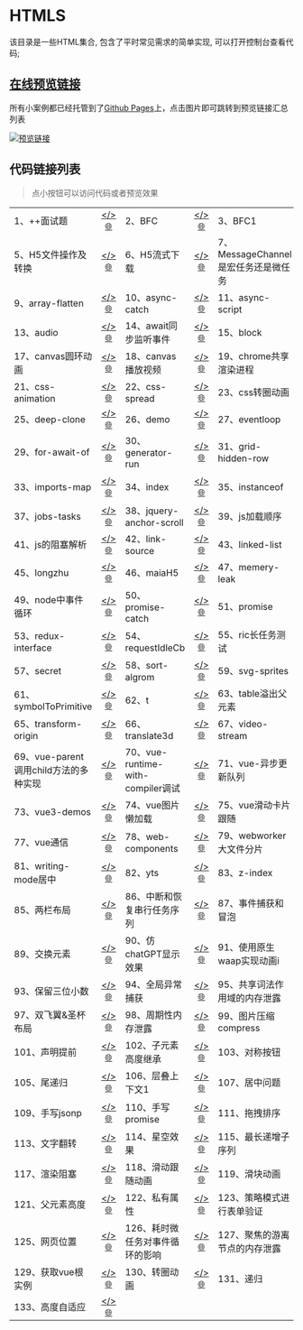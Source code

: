 # HTMLS

该目录是一些HTML集合, 包含了平时常见需求的简单实现, 可以打开控制台查看代码;

## [在线预览链接](https://lorainwings.github.io/demos)

所有小案例都已经托管到了[Github Pages](https://pages.github.com/)上，点击图片即可跳转到预览链接汇总列表

<a href="https://lorainwings.github.io/demos" target="_blank">
  <img src="https://github.com/lorainwings/demos/raw/master/assets/images/demos-preview.jpg" alt="预览链接" >
</a>

## 代码链接列表

> 点小按钮可以访问代码或者预览效果

<table>
  <tr>
    <td align="left">
      <span>
        1、++面试题      </span>
    </td>
    <td align="center">
      <a href="/code-snippets/htmls/++面试题.js" target="_blank" style="margin-left: auto" title="代码">&lt;/&gt;</a>
      <a href="https://lorainwings.github.io/demos/++面试题.js" target="_blank" title="预览">🌐</a>
    </td>
    <td align="left">
      <span>
        2、BFC      </span>
    </td>
    <td align="center">
      <a href="/code-snippets/htmls/BFC.html" target="_blank" style="margin-left: auto" title="代码">&lt;/&gt;</a>
      <a href="https://lorainwings.github.io/demos/BFC.html" target="_blank" title="预览">🌐</a>
    </td>
    <td align="left">
      <span>
        3、BFC1      </span>
    </td>
    <td align="center">
      <a href="/code-snippets/htmls/BFC1.html" target="_blank" style="margin-left: auto" title="代码">&lt;/&gt;</a>
      <a href="https://lorainwings.github.io/demos/BFC1.html" target="_blank" title="预览">🌐</a>
    </td>
    <td align="left">
      <span>
        4、Flip动画      </span>
    </td>
    <td align="center">
      <a href="/code-snippets/htmls/Flip动画.html" target="_blank" style="margin-left: auto" title="代码">&lt;/&gt;</a>
      <a href="https://lorainwings.github.io/demos/Flip动画.html" target="_blank" title="预览">🌐</a>
    </td>
  </tr>
  <tr>
    <td align="left">
      <span>
        5、H5文件操作及转换      </span>
    </td>
    <td align="center">
      <a href="/code-snippets/htmls/H5文件操作及转换.html" target="_blank" style="margin-left: auto" title="代码">&lt;/&gt;</a>
      <a href="https://lorainwings.github.io/demos/H5文件操作及转换.html" target="_blank" title="预览">🌐</a>
    </td>
    <td align="left">
      <span>
        6、H5流式下载      </span>
    </td>
    <td align="center">
      <a href="/code-snippets/htmls/H5流式下载.html" target="_blank" style="margin-left: auto" title="代码">&lt;/&gt;</a>
      <a href="https://lorainwings.github.io/demos/H5流式下载.html" target="_blank" title="预览">🌐</a>
    </td>
    <td align="left">
      <span>
        7、MessageChannel是宏任务还是微任务      </span>
    </td>
    <td align="center">
      <a href="/code-snippets/htmls/MessageChannel是宏任务还是微任务.html" target="_blank" style="margin-left: auto" title="代码">&lt;/&gt;</a>
      <a href="https://lorainwings.github.io/demos/MessageChannel是宏任务还是微任务.html" target="_blank" title="预览">🌐</a>
    </td>
    <td align="left">
      <span>
        8、UI渲染阻塞测试      </span>
    </td>
    <td align="center">
      <a href="/code-snippets/htmls/UI渲染阻塞测试.html" target="_blank" style="margin-left: auto" title="代码">&lt;/&gt;</a>
      <a href="https://lorainwings.github.io/demos/UI渲染阻塞测试.html" target="_blank" title="预览">🌐</a>
    </td>
  </tr>
  <tr>
    <td align="left">
      <span>
        9、array-flatten      </span>
    </td>
    <td align="center">
      <a href="/code-snippets/htmls/array-flatten.html" target="_blank" style="margin-left: auto" title="代码">&lt;/&gt;</a>
      <a href="https://lorainwings.github.io/demos/array-flatten.html" target="_blank" title="预览">🌐</a>
    </td>
    <td align="left">
      <span>
        10、async-catch      </span>
    </td>
    <td align="center">
      <a href="/code-snippets/htmls/async-catch.html" target="_blank" style="margin-left: auto" title="代码">&lt;/&gt;</a>
      <a href="https://lorainwings.github.io/demos/async-catch.html" target="_blank" title="预览">🌐</a>
    </td>
    <td align="left">
      <span>
        11、async-script      </span>
    </td>
    <td align="center">
      <a href="/code-snippets/htmls/async-script.html" target="_blank" style="margin-left: auto" title="代码">&lt;/&gt;</a>
      <a href="https://lorainwings.github.io/demos/async-script.html" target="_blank" title="预览">🌐</a>
    </td>
    <td align="left">
      <span>
        12、async替代promise      </span>
    </td>
    <td align="center">
      <a href="/code-snippets/htmls/async替代promise.html" target="_blank" style="margin-left: auto" title="代码">&lt;/&gt;</a>
      <a href="https://lorainwings.github.io/demos/async替代promise.html" target="_blank" title="预览">🌐</a>
    </td>
  </tr>
  <tr>
    <td align="left">
      <span>
        13、audio      </span>
    </td>
    <td align="center">
      <a href="/code-snippets/htmls/audio.html" target="_blank" style="margin-left: auto" title="代码">&lt;/&gt;</a>
      <a href="https://lorainwings.github.io/demos/audio.html" target="_blank" title="预览">🌐</a>
    </td>
    <td align="left">
      <span>
        14、await同步监听事件      </span>
    </td>
    <td align="center">
      <a href="/code-snippets/htmls/await同步监听事件.html" target="_blank" style="margin-left: auto" title="代码">&lt;/&gt;</a>
      <a href="https://lorainwings.github.io/demos/await同步监听事件.html" target="_blank" title="预览">🌐</a>
    </td>
    <td align="left">
      <span>
        15、block      </span>
    </td>
    <td align="center">
      <a href="/code-snippets/htmls/block.html" target="_blank" style="margin-left: auto" title="代码">&lt;/&gt;</a>
      <a href="https://lorainwings.github.io/demos/block.html" target="_blank" title="预览">🌐</a>
    </td>
    <td align="left">
      <span>
        16、canvas      </span>
    </td>
    <td align="center">
      <a href="/code-snippets/htmls/canvas.html" target="_blank" style="margin-left: auto" title="代码">&lt;/&gt;</a>
      <a href="https://lorainwings.github.io/demos/canvas.html" target="_blank" title="预览">🌐</a>
    </td>
  </tr>
  <tr>
    <td align="left">
      <span>
        17、canvas圆环动画      </span>
    </td>
    <td align="center">
      <a href="/code-snippets/htmls/canvas圆环动画.html" target="_blank" style="margin-left: auto" title="代码">&lt;/&gt;</a>
      <a href="https://lorainwings.github.io/demos/canvas圆环动画.html" target="_blank" title="预览">🌐</a>
    </td>
    <td align="left">
      <span>
        18、canvas播放视频      </span>
    </td>
    <td align="center">
      <a href="/code-snippets/htmls/canvas播放视频.html" target="_blank" style="margin-left: auto" title="代码">&lt;/&gt;</a>
      <a href="https://lorainwings.github.io/demos/canvas播放视频.html" target="_blank" title="预览">🌐</a>
    </td>
    <td align="left">
      <span>
        19、chrome共享渲染进程      </span>
    </td>
    <td align="center">
      <a href="/code-snippets/htmls/chrome共享渲染进程.html" target="_blank" style="margin-left: auto" title="代码">&lt;/&gt;</a>
      <a href="https://lorainwings.github.io/demos/chrome共享渲染进程.html" target="_blank" title="预览">🌐</a>
    </td>
    <td align="left">
      <span>
        20、compose-函数组合      </span>
    </td>
    <td align="center">
      <a href="/code-snippets/htmls/compose-函数组合.html" target="_blank" style="margin-left: auto" title="代码">&lt;/&gt;</a>
      <a href="https://lorainwings.github.io/demos/compose-函数组合.html" target="_blank" title="预览">🌐</a>
    </td>
  </tr>
  <tr>
    <td align="left">
      <span>
        21、css-animation      </span>
    </td>
    <td align="center">
      <a href="/code-snippets/htmls/css-animation.html" target="_blank" style="margin-left: auto" title="代码">&lt;/&gt;</a>
      <a href="https://lorainwings.github.io/demos/css-animation.html" target="_blank" title="预览">🌐</a>
    </td>
    <td align="left">
      <span>
        22、css-spread      </span>
    </td>
    <td align="center">
      <a href="/code-snippets/htmls/css-spread.html" target="_blank" style="margin-left: auto" title="代码">&lt;/&gt;</a>
      <a href="https://lorainwings.github.io/demos/css-spread.html" target="_blank" title="预览">🌐</a>
    </td>
    <td align="left">
      <span>
        23、css转圈动画      </span>
    </td>
    <td align="center">
      <a href="/code-snippets/htmls/css转圈动画.html" target="_blank" style="margin-left: auto" title="代码">&lt;/&gt;</a>
      <a href="https://lorainwings.github.io/demos/css转圈动画.html" target="_blank" title="预览">🌐</a>
    </td>
    <td align="left">
      <span>
        24、debounce-throttle      </span>
    </td>
    <td align="center">
      <a href="/code-snippets/htmls/debounce-throttle.html" target="_blank" style="margin-left: auto" title="代码">&lt;/&gt;</a>
      <a href="https://lorainwings.github.io/demos/debounce-throttle.html" target="_blank" title="预览">🌐</a>
    </td>
  </tr>
  <tr>
    <td align="left">
      <span>
        25、deep-clone      </span>
    </td>
    <td align="center">
      <a href="/code-snippets/htmls/deep-clone.html" target="_blank" style="margin-left: auto" title="代码">&lt;/&gt;</a>
      <a href="https://lorainwings.github.io/demos/deep-clone.html" target="_blank" title="预览">🌐</a>
    </td>
    <td align="left">
      <span>
        26、demo      </span>
    </td>
    <td align="center">
      <a href="/code-snippets/htmls/demo.html" target="_blank" style="margin-left: auto" title="代码">&lt;/&gt;</a>
      <a href="https://lorainwings.github.io/demos/demo.html" target="_blank" title="预览">🌐</a>
    </td>
    <td align="left">
      <span>
        27、eventloop      </span>
    </td>
    <td align="center">
      <a href="/code-snippets/htmls/eventloop.html" target="_blank" style="margin-left: auto" title="代码">&lt;/&gt;</a>
      <a href="https://lorainwings.github.io/demos/eventloop.html" target="_blank" title="预览">🌐</a>
    </td>
    <td align="left">
      <span>
        28、fetch测试      </span>
    </td>
    <td align="center">
      <a href="/code-snippets/htmls/fetch测试.html" target="_blank" style="margin-left: auto" title="代码">&lt;/&gt;</a>
      <a href="https://lorainwings.github.io/demos/fetch测试.html" target="_blank" title="预览">🌐</a>
    </td>
  </tr>
  <tr>
    <td align="left">
      <span>
        29、for-await-of      </span>
    </td>
    <td align="center">
      <a href="/code-snippets/htmls/for-await-of.html" target="_blank" style="margin-left: auto" title="代码">&lt;/&gt;</a>
      <a href="https://lorainwings.github.io/demos/for-await-of.html" target="_blank" title="预览">🌐</a>
    </td>
    <td align="left">
      <span>
        30、generator-run      </span>
    </td>
    <td align="center">
      <a href="/code-snippets/htmls/generator-run.html" target="_blank" style="margin-left: auto" title="代码">&lt;/&gt;</a>
      <a href="https://lorainwings.github.io/demos/generator-run.html" target="_blank" title="预览">🌐</a>
    </td>
    <td align="left">
      <span>
        31、grid-hidden-row      </span>
    </td>
    <td align="center">
      <a href="/code-snippets/htmls/grid-hidden-row.html" target="_blank" style="margin-left: auto" title="代码">&lt;/&gt;</a>
      <a href="https://lorainwings.github.io/demos/grid-hidden-row.html" target="_blank" title="预览">🌐</a>
    </td>
    <td align="left">
      <span>
        32、grid      </span>
    </td>
    <td align="center">
      <a href="/code-snippets/htmls/grid.html" target="_blank" style="margin-left: auto" title="代码">&lt;/&gt;</a>
      <a href="https://lorainwings.github.io/demos/grid.html" target="_blank" title="预览">🌐</a>
    </td>
  </tr>
  <tr>
    <td align="left">
      <span>
        33、imports-map      </span>
    </td>
    <td align="center">
      <a href="/code-snippets/htmls/imports-map.html" target="_blank" style="margin-left: auto" title="代码">&lt;/&gt;</a>
      <a href="https://lorainwings.github.io/demos/imports-map.html" target="_blank" title="预览">🌐</a>
    </td>
    <td align="left">
      <span>
        34、index      </span>
    </td>
    <td align="center">
      <a href="/code-snippets/htmls/index.html" target="_blank" style="margin-left: auto" title="代码">&lt;/&gt;</a>
      <a href="https://lorainwings.github.io/demos/index.html" target="_blank" title="预览">🌐</a>
    </td>
    <td align="left">
      <span>
        35、instanceof      </span>
    </td>
    <td align="center">
      <a href="/code-snippets/htmls/instanceof.html" target="_blank" style="margin-left: auto" title="代码">&lt;/&gt;</a>
      <a href="https://lorainwings.github.io/demos/instanceof.html" target="_blank" title="预览">🌐</a>
    </td>
    <td align="left">
      <span>
        36、ios测试背景不滚动      </span>
    </td>
    <td align="center">
      <a href="/code-snippets/htmls/ios测试背景不滚动.html" target="_blank" style="margin-left: auto" title="代码">&lt;/&gt;</a>
      <a href="https://lorainwings.github.io/demos/ios测试背景不滚动.html" target="_blank" title="预览">🌐</a>
    </td>
  </tr>
  <tr>
    <td align="left">
      <span>
        37、jobs-tasks      </span>
    </td>
    <td align="center">
      <a href="/code-snippets/htmls/jobs-tasks.html" target="_blank" style="margin-left: auto" title="代码">&lt;/&gt;</a>
      <a href="https://lorainwings.github.io/demos/jobs-tasks.html" target="_blank" title="预览">🌐</a>
    </td>
    <td align="left">
      <span>
        38、jquery-anchor-scroll      </span>
    </td>
    <td align="center">
      <a href="/code-snippets/htmls/jquery-anchor-scroll.html" target="_blank" style="margin-left: auto" title="代码">&lt;/&gt;</a>
      <a href="https://lorainwings.github.io/demos/jquery-anchor-scroll.html" target="_blank" title="预览">🌐</a>
    </td>
    <td align="left">
      <span>
        39、js加载顺序      </span>
    </td>
    <td align="center">
      <a href="/code-snippets/htmls/js加载顺序.html" target="_blank" style="margin-left: auto" title="代码">&lt;/&gt;</a>
      <a href="https://lorainwings.github.io/demos/js加载顺序.html" target="_blank" title="预览">🌐</a>
    </td>
    <td align="left">
      <span>
        40、js无法识别的字符u+2028      </span>
    </td>
    <td align="center">
      <a href="/code-snippets/htmls/js无法识别的字符u+2028.html" target="_blank" style="margin-left: auto" title="代码">&lt;/&gt;</a>
      <a href="https://lorainwings.github.io/demos/js无法识别的字符u+2028.html" target="_blank" title="预览">🌐</a>
    </td>
  </tr>
  <tr>
    <td align="left">
      <span>
        41、js的阻塞解析      </span>
    </td>
    <td align="center">
      <a href="/code-snippets/htmls/js的阻塞解析.html" target="_blank" style="margin-left: auto" title="代码">&lt;/&gt;</a>
      <a href="https://lorainwings.github.io/demos/js的阻塞解析.html" target="_blank" title="预览">🌐</a>
    </td>
    <td align="left">
      <span>
        42、link-source      </span>
    </td>
    <td align="center">
      <a href="/code-snippets/htmls/link-source.js" target="_blank" style="margin-left: auto" title="代码">&lt;/&gt;</a>
      <a href="https://lorainwings.github.io/demos/link-source.js" target="_blank" title="预览">🌐</a>
    </td>
    <td align="left">
      <span>
        43、linked-list      </span>
    </td>
    <td align="center">
      <a href="/code-snippets/htmls/linked-list.html" target="_blank" style="margin-left: auto" title="代码">&lt;/&gt;</a>
      <a href="https://lorainwings.github.io/demos/linked-list.html" target="_blank" title="预览">🌐</a>
    </td>
    <td align="left">
      <span>
        44、location      </span>
    </td>
    <td align="center">
      <a href="/code-snippets/htmls/location.html" target="_blank" style="margin-left: auto" title="代码">&lt;/&gt;</a>
      <a href="https://lorainwings.github.io/demos/location.html" target="_blank" title="预览">🌐</a>
    </td>
  </tr>
  <tr>
    <td align="left">
      <span>
        45、longzhu      </span>
    </td>
    <td align="center">
      <a href="/code-snippets/htmls/longzhu.ignore.html" target="_blank" style="margin-left: auto" title="代码">&lt;/&gt;</a>
      <a href="https://lorainwings.github.io/demos/longzhu.ignore.html" target="_blank" title="预览">🌐</a>
    </td>
    <td align="left">
      <span>
        46、maiaH5      </span>
    </td>
    <td align="center">
      <a href="/code-snippets/htmls/maiaH5.js" target="_blank" style="margin-left: auto" title="代码">&lt;/&gt;</a>
      <a href="https://lorainwings.github.io/demos/maiaH5.js" target="_blank" title="预览">🌐</a>
    </td>
    <td align="left">
      <span>
        47、memery-leak      </span>
    </td>
    <td align="center">
      <a href="/code-snippets/htmls/memery-leak.html" target="_blank" style="margin-left: auto" title="代码">&lt;/&gt;</a>
      <a href="https://lorainwings.github.io/demos/memery-leak.html" target="_blank" title="预览">🌐</a>
    </td>
    <td align="left">
      <span>
        48、node-eventloop      </span>
    </td>
    <td align="center">
      <a href="/code-snippets/htmls/node-eventloop.js" target="_blank" style="margin-left: auto" title="代码">&lt;/&gt;</a>
      <a href="https://lorainwings.github.io/demos/node-eventloop.js" target="_blank" title="预览">🌐</a>
    </td>
  </tr>
  <tr>
    <td align="left">
      <span>
        49、node中事件循环      </span>
    </td>
    <td align="center">
      <a href="/code-snippets/htmls/node中事件循环.js" target="_blank" style="margin-left: auto" title="代码">&lt;/&gt;</a>
      <a href="https://lorainwings.github.io/demos/node中事件循环.js" target="_blank" title="预览">🌐</a>
    </td>
    <td align="left">
      <span>
        50、promise-catch      </span>
    </td>
    <td align="center">
      <a href="/code-snippets/htmls/promise-catch.html" target="_blank" style="margin-left: auto" title="代码">&lt;/&gt;</a>
      <a href="https://lorainwings.github.io/demos/promise-catch.html" target="_blank" title="预览">🌐</a>
    </td>
    <td align="left">
      <span>
        51、promise      </span>
    </td>
    <td align="center">
      <a href="/code-snippets/htmls/promise.then返回promise.html" target="_blank" style="margin-left: auto" title="代码">&lt;/&gt;</a>
      <a href="https://lorainwings.github.io/demos/promise.then返回promise.html" target="_blank" title="预览">🌐</a>
    </td>
    <td align="left">
      <span>
        52、raf与microtask的关系      </span>
    </td>
    <td align="center">
      <a href="/code-snippets/htmls/raf与microtask的关系.html" target="_blank" style="margin-left: auto" title="代码">&lt;/&gt;</a>
      <a href="https://lorainwings.github.io/demos/raf与microtask的关系.html" target="_blank" title="预览">🌐</a>
    </td>
  </tr>
  <tr>
    <td align="left">
      <span>
        53、redux-interface      </span>
    </td>
    <td align="center">
      <a href="/code-snippets/htmls/redux-interface.ts" target="_blank" style="margin-left: auto" title="代码">&lt;/&gt;</a>
      <a href="https://lorainwings.github.io/demos/redux-interface.ts" target="_blank" title="预览">🌐</a>
    </td>
    <td align="left">
      <span>
        54、requestIdleCb      </span>
    </td>
    <td align="center">
      <a href="/code-snippets/htmls/requestIdleCb.html" target="_blank" style="margin-left: auto" title="代码">&lt;/&gt;</a>
      <a href="https://lorainwings.github.io/demos/requestIdleCb.html" target="_blank" title="预览">🌐</a>
    </td>
    <td align="left">
      <span>
        55、ric长任务测试      </span>
    </td>
    <td align="center">
      <a href="/code-snippets/htmls/ric长任务测试.html" target="_blank" style="margin-left: auto" title="代码">&lt;/&gt;</a>
      <a href="https://lorainwings.github.io/demos/ric长任务测试.html" target="_blank" title="预览">🌐</a>
    </td>
    <td align="left">
      <span>
        56、sdk测试      </span>
    </td>
    <td align="center">
      <a href="/code-snippets/htmls/sdk测试.html" target="_blank" style="margin-left: auto" title="代码">&lt;/&gt;</a>
      <a href="https://lorainwings.github.io/demos/sdk测试.html" target="_blank" title="预览">🌐</a>
    </td>
  </tr>
  <tr>
    <td align="left">
      <span>
        57、secret      </span>
    </td>
    <td align="center">
      <a href="/code-snippets/htmls/secret.html" target="_blank" style="margin-left: auto" title="代码">&lt;/&gt;</a>
      <a href="https://lorainwings.github.io/demos/secret.html" target="_blank" title="预览">🌐</a>
    </td>
    <td align="left">
      <span>
        58、sort-algrom      </span>
    </td>
    <td align="center">
      <a href="/code-snippets/htmls/sort-algrom.html" target="_blank" style="margin-left: auto" title="代码">&lt;/&gt;</a>
      <a href="https://lorainwings.github.io/demos/sort-algrom.html" target="_blank" title="预览">🌐</a>
    </td>
    <td align="left">
      <span>
        59、svg-sprites      </span>
    </td>
    <td align="center">
      <a href="/code-snippets/htmls/svg-sprites.html" target="_blank" style="margin-left: auto" title="代码">&lt;/&gt;</a>
      <a href="https://lorainwings.github.io/demos/svg-sprites.html" target="_blank" title="预览">🌐</a>
    </td>
    <td align="left">
      <span>
        60、svga-web-player      </span>
    </td>
    <td align="center">
      <a href="/code-snippets/htmls/svga-web-player.html" target="_blank" style="margin-left: auto" title="代码">&lt;/&gt;</a>
      <a href="https://lorainwings.github.io/demos/svga-web-player.html" target="_blank" title="预览">🌐</a>
    </td>
  </tr>
  <tr>
    <td align="left">
      <span>
        61、symbolToPrimitive      </span>
    </td>
    <td align="center">
      <a href="/code-snippets/htmls/symbolToPrimitive.html" target="_blank" style="margin-left: auto" title="代码">&lt;/&gt;</a>
      <a href="https://lorainwings.github.io/demos/symbolToPrimitive.html" target="_blank" title="预览">🌐</a>
    </td>
    <td align="left">
      <span>
        62、t      </span>
    </td>
    <td align="center">
      <a href="/code-snippets/htmls/t.html" target="_blank" style="margin-left: auto" title="代码">&lt;/&gt;</a>
      <a href="https://lorainwings.github.io/demos/t.html" target="_blank" title="预览">🌐</a>
    </td>
    <td align="left">
      <span>
        63、table溢出父元素      </span>
    </td>
    <td align="center">
      <a href="/code-snippets/htmls/table溢出父元素.html" target="_blank" style="margin-left: auto" title="代码">&lt;/&gt;</a>
      <a href="https://lorainwings.github.io/demos/table溢出父元素.html" target="_blank" title="预览">🌐</a>
    </td>
    <td align="left">
      <span>
        64、text-shape      </span>
    </td>
    <td align="center">
      <a href="/code-snippets/htmls/text-shape.html" target="_blank" style="margin-left: auto" title="代码">&lt;/&gt;</a>
      <a href="https://lorainwings.github.io/demos/text-shape.html" target="_blank" title="预览">🌐</a>
    </td>
  </tr>
  <tr>
    <td align="left">
      <span>
        65、transform-origin      </span>
    </td>
    <td align="center">
      <a href="/code-snippets/htmls/transform-origin.html" target="_blank" style="margin-left: auto" title="代码">&lt;/&gt;</a>
      <a href="https://lorainwings.github.io/demos/transform-origin.html" target="_blank" title="预览">🌐</a>
    </td>
    <td align="left">
      <span>
        66、translate3d      </span>
    </td>
    <td align="center">
      <a href="/code-snippets/htmls/translate3d.html" target="_blank" style="margin-left: auto" title="代码">&lt;/&gt;</a>
      <a href="https://lorainwings.github.io/demos/translate3d.html" target="_blank" title="预览">🌐</a>
    </td>
    <td align="left">
      <span>
        67、video-stream      </span>
    </td>
    <td align="center">
      <a href="/code-snippets/htmls/video-stream.html" target="_blank" style="margin-left: auto" title="代码">&lt;/&gt;</a>
      <a href="https://lorainwings.github.io/demos/video-stream.html" target="_blank" title="预览">🌐</a>
    </td>
    <td align="left">
      <span>
        68、vue-$attrs-$listeners      </span>
    </td>
    <td align="center">
      <a href="/code-snippets/htmls/vue-$attrs-$listeners.html" target="_blank" style="margin-left: auto" title="代码">&lt;/&gt;</a>
      <a href="https://lorainwings.github.io/demos/vue-$attrs-$listeners.html" target="_blank" title="预览">🌐</a>
    </td>
  </tr>
  <tr>
    <td align="left">
      <span>
        69、vue-parent调用child方法的多种实现      </span>
    </td>
    <td align="center">
      <a href="/code-snippets/htmls/vue-parent调用child方法的多种实现.html" target="_blank" style="margin-left: auto" title="代码">&lt;/&gt;</a>
      <a href="https://lorainwings.github.io/demos/vue-parent调用child方法的多种实现.html" target="_blank" title="预览">🌐</a>
    </td>
    <td align="left">
      <span>
        70、vue-runtime-with-compiler调试      </span>
    </td>
    <td align="center">
      <a href="/code-snippets/htmls/vue-runtime-with-compiler调试.html" target="_blank" style="margin-left: auto" title="代码">&lt;/&gt;</a>
      <a href="https://lorainwings.github.io/demos/vue-runtime-with-compiler调试.html" target="_blank" title="预览">🌐</a>
    </td>
    <td align="left">
      <span>
        71、vue-异步更新队列      </span>
    </td>
    <td align="center">
      <a href="/code-snippets/htmls/vue-异步更新队列.html" target="_blank" style="margin-left: auto" title="代码">&lt;/&gt;</a>
      <a href="https://lorainwings.github.io/demos/vue-异步更新队列.html" target="_blank" title="预览">🌐</a>
    </td>
    <td align="left">
      <span>
        72、vue2-observer      </span>
    </td>
    <td align="center">
      <a href="/code-snippets/htmls/vue2-observer.html" target="_blank" style="margin-left: auto" title="代码">&lt;/&gt;</a>
      <a href="https://lorainwings.github.io/demos/vue2-observer.html" target="_blank" title="预览">🌐</a>
    </td>
  </tr>
  <tr>
    <td align="left">
      <span>
        73、vue3-demos      </span>
    </td>
    <td align="center">
      <a href="/code-snippets/htmls/vue3-demos.html" target="_blank" style="margin-left: auto" title="代码">&lt;/&gt;</a>
      <a href="https://lorainwings.github.io/demos/vue3-demos.html" target="_blank" title="预览">🌐</a>
    </td>
    <td align="left">
      <span>
        74、vue图片懒加载      </span>
    </td>
    <td align="center">
      <a href="/code-snippets/htmls/vue图片懒加载.html" target="_blank" style="margin-left: auto" title="代码">&lt;/&gt;</a>
      <a href="https://lorainwings.github.io/demos/vue图片懒加载.html" target="_blank" title="预览">🌐</a>
    </td>
    <td align="left">
      <span>
        75、vue滑动卡片跟随      </span>
    </td>
    <td align="center">
      <a href="/code-snippets/htmls/vue滑动卡片跟随.html" target="_blank" style="margin-left: auto" title="代码">&lt;/&gt;</a>
      <a href="https://lorainwings.github.io/demos/vue滑动卡片跟随.html" target="_blank" title="预览">🌐</a>
    </td>
    <td align="left">
      <span>
        76、vue转盘抽奖      </span>
    </td>
    <td align="center">
      <a href="/code-snippets/htmls/vue转盘抽奖.html" target="_blank" style="margin-left: auto" title="代码">&lt;/&gt;</a>
      <a href="https://lorainwings.github.io/demos/vue转盘抽奖.html" target="_blank" title="预览">🌐</a>
    </td>
  </tr>
  <tr>
    <td align="left">
      <span>
        77、vue通信      </span>
    </td>
    <td align="center">
      <a href="/code-snippets/htmls/vue通信.html" target="_blank" style="margin-left: auto" title="代码">&lt;/&gt;</a>
      <a href="https://lorainwings.github.io/demos/vue通信.html" target="_blank" title="预览">🌐</a>
    </td>
    <td align="left">
      <span>
        78、web-components      </span>
    </td>
    <td align="center">
      <a href="/code-snippets/htmls/web-components.html" target="_blank" style="margin-left: auto" title="代码">&lt;/&gt;</a>
      <a href="https://lorainwings.github.io/demos/web-components.html" target="_blank" title="预览">🌐</a>
    </td>
    <td align="left">
      <span>
        79、webworker大文件分片      </span>
    </td>
    <td align="center">
      <a href="/code-snippets/htmls/webworker大文件分片.html" target="_blank" style="margin-left: auto" title="代码">&lt;/&gt;</a>
      <a href="https://lorainwings.github.io/demos/webworker大文件分片.html" target="_blank" title="预览">🌐</a>
    </td>
    <td align="left">
      <span>
        80、while      </span>
    </td>
    <td align="center">
      <a href="/code-snippets/htmls/while.js" target="_blank" style="margin-left: auto" title="代码">&lt;/&gt;</a>
      <a href="https://lorainwings.github.io/demos/while.js" target="_blank" title="预览">🌐</a>
    </td>
  </tr>
  <tr>
    <td align="left">
      <span>
        81、writing-mode居中      </span>
    </td>
    <td align="center">
      <a href="/code-snippets/htmls/writing-mode居中.html" target="_blank" style="margin-left: auto" title="代码">&lt;/&gt;</a>
      <a href="https://lorainwings.github.io/demos/writing-mode居中.html" target="_blank" title="预览">🌐</a>
    </td>
    <td align="left">
      <span>
        82、yts      </span>
    </td>
    <td align="center">
      <a href="/code-snippets/htmls/yts.html" target="_blank" style="margin-left: auto" title="代码">&lt;/&gt;</a>
      <a href="https://lorainwings.github.io/demos/yts.html" target="_blank" title="预览">🌐</a>
    </td>
    <td align="left">
      <span>
        83、z-index      </span>
    </td>
    <td align="center">
      <a href="/code-snippets/htmls/z-index.html" target="_blank" style="margin-left: auto" title="代码">&lt;/&gt;</a>
      <a href="https://lorainwings.github.io/demos/z-index.html" target="_blank" title="预览">🌐</a>
    </td>
    <td align="left">
      <span>
        84、上传下载的进度监控实现      </span>
    </td>
    <td align="center">
      <a href="/code-snippets/htmls/上传下载的进度监控实现.html" target="_blank" style="margin-left: auto" title="代码">&lt;/&gt;</a>
      <a href="https://lorainwings.github.io/demos/上传下载的进度监控实现.html" target="_blank" title="预览">🌐</a>
    </td>
  </tr>
  <tr>
    <td align="left">
      <span>
        85、两栏布局      </span>
    </td>
    <td align="center">
      <a href="/code-snippets/htmls/两栏布局.html" target="_blank" style="margin-left: auto" title="代码">&lt;/&gt;</a>
      <a href="https://lorainwings.github.io/demos/两栏布局.html" target="_blank" title="预览">🌐</a>
    </td>
    <td align="left">
      <span>
        86、中断和恢复串行任务序列      </span>
    </td>
    <td align="center">
      <a href="/code-snippets/htmls/中断和恢复串行任务序列.html" target="_blank" style="margin-left: auto" title="代码">&lt;/&gt;</a>
      <a href="https://lorainwings.github.io/demos/中断和恢复串行任务序列.html" target="_blank" title="预览">🌐</a>
    </td>
    <td align="left">
      <span>
        87、事件捕获和冒泡      </span>
    </td>
    <td align="center">
      <a href="/code-snippets/htmls/事件捕获和冒泡.html" target="_blank" style="margin-left: auto" title="代码">&lt;/&gt;</a>
      <a href="https://lorainwings.github.io/demos/事件捕获和冒泡.html" target="_blank" title="预览">🌐</a>
    </td>
    <td align="left">
      <span>
        88、二维码弹窗原生dailog组件      </span>
    </td>
    <td align="center">
      <a href="/code-snippets/htmls/二维码弹窗原生dailog组件.html" target="_blank" style="margin-left: auto" title="代码">&lt;/&gt;</a>
      <a href="https://lorainwings.github.io/demos/二维码弹窗原生dailog组件.html" target="_blank" title="预览">🌐</a>
    </td>
  </tr>
  <tr>
    <td align="left">
      <span>
        89、交换元素      </span>
    </td>
    <td align="center">
      <a href="/code-snippets/htmls/交换元素.html" target="_blank" style="margin-left: auto" title="代码">&lt;/&gt;</a>
      <a href="https://lorainwings.github.io/demos/交换元素.html" target="_blank" title="预览">🌐</a>
    </td>
    <td align="left">
      <span>
        90、仿chatGPT显示效果      </span>
    </td>
    <td align="center">
      <a href="/code-snippets/htmls/仿chatGPT显示效果.html" target="_blank" style="margin-left: auto" title="代码">&lt;/&gt;</a>
      <a href="https://lorainwings.github.io/demos/仿chatGPT显示效果.html" target="_blank" title="预览">🌐</a>
    </td>
    <td align="left">
      <span>
        91、使用原生waap实现动画i      </span>
    </td>
    <td align="center">
      <a href="/code-snippets/htmls/使用原生waap实现动画i.html" target="_blank" style="margin-left: auto" title="代码">&lt;/&gt;</a>
      <a href="https://lorainwings.github.io/demos/使用原生waap实现动画i.html" target="_blank" title="预览">🌐</a>
    </td>
    <td align="left">
      <span>
        92、依赖注入      </span>
    </td>
    <td align="center">
      <a href="/code-snippets/htmls/依赖注入.html" target="_blank" style="margin-left: auto" title="代码">&lt;/&gt;</a>
      <a href="https://lorainwings.github.io/demos/依赖注入.html" target="_blank" title="预览">🌐</a>
    </td>
  </tr>
  <tr>
    <td align="left">
      <span>
        93、保留三位小数      </span>
    </td>
    <td align="center">
      <a href="/code-snippets/htmls/保留三位小数.html" target="_blank" style="margin-left: auto" title="代码">&lt;/&gt;</a>
      <a href="https://lorainwings.github.io/demos/保留三位小数.html" target="_blank" title="预览">🌐</a>
    </td>
    <td align="left">
      <span>
        94、全局异常捕获      </span>
    </td>
    <td align="center">
      <a href="/code-snippets/htmls/全局异常捕获.html" target="_blank" style="margin-left: auto" title="代码">&lt;/&gt;</a>
      <a href="https://lorainwings.github.io/demos/全局异常捕获.html" target="_blank" title="预览">🌐</a>
    </td>
    <td align="left">
      <span>
        95、共享词法作用域的内存泄露      </span>
    </td>
    <td align="center">
      <a href="/code-snippets/htmls/共享词法作用域的内存泄露.html" target="_blank" style="margin-left: auto" title="代码">&lt;/&gt;</a>
      <a href="https://lorainwings.github.io/demos/共享词法作用域的内存泄露.html" target="_blank" title="预览">🌐</a>
    </td>
    <td align="left">
      <span>
        96、击鼓传花      </span>
    </td>
    <td align="center">
      <a href="/code-snippets/htmls/击鼓传花.html" target="_blank" style="margin-left: auto" title="代码">&lt;/&gt;</a>
      <a href="https://lorainwings.github.io/demos/击鼓传花.html" target="_blank" title="预览">🌐</a>
    </td>
  </tr>
  <tr>
    <td align="left">
      <span>
        97、双飞翼&amp;圣杯布局      </span>
    </td>
    <td align="center">
      <a href="/code-snippets/htmls/双飞翼&amp;圣杯布局.html" target="_blank" style="margin-left: auto" title="代码">&lt;/&gt;</a>
      <a href="https://lorainwings.github.io/demos/双飞翼&amp;圣杯布局.html" target="_blank" title="预览">🌐</a>
    </td>
    <td align="left">
      <span>
        98、周期性内存泄露      </span>
    </td>
    <td align="center">
      <a href="/code-snippets/htmls/周期性内存泄露.html" target="_blank" style="margin-left: auto" title="代码">&lt;/&gt;</a>
      <a href="https://lorainwings.github.io/demos/周期性内存泄露.html" target="_blank" title="预览">🌐</a>
    </td>
    <td align="left">
      <span>
        99、图片压缩compress      </span>
    </td>
    <td align="center">
      <a href="/code-snippets/htmls/图片压缩compress.html" target="_blank" style="margin-left: auto" title="代码">&lt;/&gt;</a>
      <a href="https://lorainwings.github.io/demos/图片压缩compress.html" target="_blank" title="预览">🌐</a>
    </td>
    <td align="left">
      <span>
        100、图片懒加载      </span>
    </td>
    <td align="center">
      <a href="/code-snippets/htmls/图片懒加载.html" target="_blank" style="margin-left: auto" title="代码">&lt;/&gt;</a>
      <a href="https://lorainwings.github.io/demos/图片懒加载.html" target="_blank" title="预览">🌐</a>
    </td>
  </tr>
  <tr>
    <td align="left">
      <span>
        101、声明提前      </span>
    </td>
    <td align="center">
      <a href="/code-snippets/htmls/声明提前.html" target="_blank" style="margin-left: auto" title="代码">&lt;/&gt;</a>
      <a href="https://lorainwings.github.io/demos/声明提前.html" target="_blank" title="预览">🌐</a>
    </td>
    <td align="left">
      <span>
        102、子元素高度继承      </span>
    </td>
    <td align="center">
      <a href="/code-snippets/htmls/子元素高度继承.html" target="_blank" style="margin-left: auto" title="代码">&lt;/&gt;</a>
      <a href="https://lorainwings.github.io/demos/子元素高度继承.html" target="_blank" title="预览">🌐</a>
    </td>
    <td align="left">
      <span>
        103、对称按钮      </span>
    </td>
    <td align="center">
      <a href="/code-snippets/htmls/对称按钮.html" target="_blank" style="margin-left: auto" title="代码">&lt;/&gt;</a>
      <a href="https://lorainwings.github.io/demos/对称按钮.html" target="_blank" title="预览">🌐</a>
    </td>
    <td align="left">
      <span>
        104、对象keyvalue映射      </span>
    </td>
    <td align="center">
      <a href="/code-snippets/htmls/对象keyvalue映射.html" target="_blank" style="margin-left: auto" title="代码">&lt;/&gt;</a>
      <a href="https://lorainwings.github.io/demos/对象keyvalue映射.html" target="_blank" title="预览">🌐</a>
    </td>
  </tr>
  <tr>
    <td align="left">
      <span>
        105、尾递归      </span>
    </td>
    <td align="center">
      <a href="/code-snippets/htmls/尾递归.html" target="_blank" style="margin-left: auto" title="代码">&lt;/&gt;</a>
      <a href="https://lorainwings.github.io/demos/尾递归.html" target="_blank" title="预览">🌐</a>
    </td>
    <td align="left">
      <span>
        106、层叠上下文1      </span>
    </td>
    <td align="center">
      <a href="/code-snippets/htmls/层叠上下文1.html" target="_blank" style="margin-left: auto" title="代码">&lt;/&gt;</a>
      <a href="https://lorainwings.github.io/demos/层叠上下文1.html" target="_blank" title="预览">🌐</a>
    </td>
    <td align="left">
      <span>
        107、居中问题      </span>
    </td>
    <td align="center">
      <a href="/code-snippets/htmls/居中问题.html" target="_blank" style="margin-left: auto" title="代码">&lt;/&gt;</a>
      <a href="https://lorainwings.github.io/demos/居中问题.html" target="_blank" title="预览">🌐</a>
    </td>
    <td align="left">
      <span>
        108、建树      </span>
    </td>
    <td align="center">
      <a href="/code-snippets/htmls/建树.html" target="_blank" style="margin-left: auto" title="代码">&lt;/&gt;</a>
      <a href="https://lorainwings.github.io/demos/建树.html" target="_blank" title="预览">🌐</a>
    </td>
  </tr>
  <tr>
    <td align="left">
      <span>
        109、手写jsonp      </span>
    </td>
    <td align="center">
      <a href="/code-snippets/htmls/手写jsonp.html" target="_blank" style="margin-left: auto" title="代码">&lt;/&gt;</a>
      <a href="https://lorainwings.github.io/demos/手写jsonp.html" target="_blank" title="预览">🌐</a>
    </td>
    <td align="left">
      <span>
        110、手写promise      </span>
    </td>
    <td align="center">
      <a href="/code-snippets/htmls/手写promise.html" target="_blank" style="margin-left: auto" title="代码">&lt;/&gt;</a>
      <a href="https://lorainwings.github.io/demos/手写promise.html" target="_blank" title="预览">🌐</a>
    </td>
    <td align="left">
      <span>
        111、拖拽排序      </span>
    </td>
    <td align="center">
      <a href="/code-snippets/htmls/拖拽排序.html" target="_blank" style="margin-left: auto" title="代码">&lt;/&gt;</a>
      <a href="https://lorainwings.github.io/demos/拖拽排序.html" target="_blank" title="预览">🌐</a>
    </td>
    <td align="left">
      <span>
        112、数组转树结构实现      </span>
    </td>
    <td align="center">
      <a href="/code-snippets/htmls/数组转树结构实现.html" target="_blank" style="margin-left: auto" title="代码">&lt;/&gt;</a>
      <a href="https://lorainwings.github.io/demos/数组转树结构实现.html" target="_blank" title="预览">🌐</a>
    </td>
  </tr>
  <tr>
    <td align="left">
      <span>
        113、文字翻转      </span>
    </td>
    <td align="center">
      <a href="/code-snippets/htmls/文字翻转.html" target="_blank" style="margin-left: auto" title="代码">&lt;/&gt;</a>
      <a href="https://lorainwings.github.io/demos/文字翻转.html" target="_blank" title="预览">🌐</a>
    </td>
    <td align="left">
      <span>
        114、星空效果      </span>
    </td>
    <td align="center">
      <a href="/code-snippets/htmls/星空效果.html" target="_blank" style="margin-left: auto" title="代码">&lt;/&gt;</a>
      <a href="https://lorainwings.github.io/demos/星空效果.html" target="_blank" title="预览">🌐</a>
    </td>
    <td align="left">
      <span>
        115、最长递增子序列      </span>
    </td>
    <td align="center">
      <a href="/code-snippets/htmls/最长递增子序列.js" target="_blank" style="margin-left: auto" title="代码">&lt;/&gt;</a>
      <a href="https://lorainwings.github.io/demos/最长递增子序列.js" target="_blank" title="预览">🌐</a>
    </td>
    <td align="left">
      <span>
        116、深度优先和广度优先算法      </span>
    </td>
    <td align="center">
      <a href="/code-snippets/htmls/深度优先和广度优先算法.html" target="_blank" style="margin-left: auto" title="代码">&lt;/&gt;</a>
      <a href="https://lorainwings.github.io/demos/深度优先和广度优先算法.html" target="_blank" title="预览">🌐</a>
    </td>
  </tr>
  <tr>
    <td align="left">
      <span>
        117、渲染阻塞      </span>
    </td>
    <td align="center">
      <a href="/code-snippets/htmls/渲染阻塞.html" target="_blank" style="margin-left: auto" title="代码">&lt;/&gt;</a>
      <a href="https://lorainwings.github.io/demos/渲染阻塞.html" target="_blank" title="预览">🌐</a>
    </td>
    <td align="left">
      <span>
        118、滑动跟随动画      </span>
    </td>
    <td align="center">
      <a href="/code-snippets/htmls/滑动跟随动画.html" target="_blank" style="margin-left: auto" title="代码">&lt;/&gt;</a>
      <a href="https://lorainwings.github.io/demos/滑动跟随动画.html" target="_blank" title="预览">🌐</a>
    </td>
    <td align="left">
      <span>
        119、滑块动画      </span>
    </td>
    <td align="center">
      <a href="/code-snippets/htmls/滑块动画.html" target="_blank" style="margin-left: auto" title="代码">&lt;/&gt;</a>
      <a href="https://lorainwings.github.io/demos/滑块动画.html" target="_blank" title="预览">🌐</a>
    </td>
    <td align="left">
      <span>
        120、滚轮横向滚动      </span>
    </td>
    <td align="center">
      <a href="/code-snippets/htmls/滚轮横向滚动.html" target="_blank" style="margin-left: auto" title="代码">&lt;/&gt;</a>
      <a href="https://lorainwings.github.io/demos/滚轮横向滚动.html" target="_blank" title="预览">🌐</a>
    </td>
  </tr>
  <tr>
    <td align="left">
      <span>
        121、父元素高度      </span>
    </td>
    <td align="center">
      <a href="/code-snippets/htmls/父元素高度.html" target="_blank" style="margin-left: auto" title="代码">&lt;/&gt;</a>
      <a href="https://lorainwings.github.io/demos/父元素高度.html" target="_blank" title="预览">🌐</a>
    </td>
    <td align="left">
      <span>
        122、私有属性      </span>
    </td>
    <td align="center">
      <a href="/code-snippets/htmls/私有属性.html" target="_blank" style="margin-left: auto" title="代码">&lt;/&gt;</a>
      <a href="https://lorainwings.github.io/demos/私有属性.html" target="_blank" title="预览">🌐</a>
    </td>
    <td align="left">
      <span>
        123、策略模式进行表单验证      </span>
    </td>
    <td align="center">
      <a href="/code-snippets/htmls/策略模式进行表单验证.html" target="_blank" style="margin-left: auto" title="代码">&lt;/&gt;</a>
      <a href="https://lorainwings.github.io/demos/策略模式进行表单验证.html" target="_blank" title="预览">🌐</a>
    </td>
    <td align="left">
      <span>
        124、红绿灯      </span>
    </td>
    <td align="center">
      <a href="/code-snippets/htmls/红绿灯.html" target="_blank" style="margin-left: auto" title="代码">&lt;/&gt;</a>
      <a href="https://lorainwings.github.io/demos/红绿灯.html" target="_blank" title="预览">🌐</a>
    </td>
  </tr>
  <tr>
    <td align="left">
      <span>
        125、网页位置      </span>
    </td>
    <td align="center">
      <a href="/code-snippets/htmls/网页位置.html" target="_blank" style="margin-left: auto" title="代码">&lt;/&gt;</a>
      <a href="https://lorainwings.github.io/demos/网页位置.html" target="_blank" title="预览">🌐</a>
    </td>
    <td align="left">
      <span>
        126、耗时微任务对事件循环的影响      </span>
    </td>
    <td align="center">
      <a href="/code-snippets/htmls/耗时微任务对事件循环的影响.html" target="_blank" style="margin-left: auto" title="代码">&lt;/&gt;</a>
      <a href="https://lorainwings.github.io/demos/耗时微任务对事件循环的影响.html" target="_blank" title="预览">🌐</a>
    </td>
    <td align="left">
      <span>
        127、聚焦的游离节点的内存泄露      </span>
    </td>
    <td align="center">
      <a href="/code-snippets/htmls/聚焦的游离节点的内存泄露.html" target="_blank" style="margin-left: auto" title="代码">&lt;/&gt;</a>
      <a href="https://lorainwings.github.io/demos/聚焦的游离节点的内存泄露.html" target="_blank" title="预览">🌐</a>
    </td>
    <td align="left">
      <span>
        128、自动宽度      </span>
    </td>
    <td align="center">
      <a href="/code-snippets/htmls/自动宽度.html" target="_blank" style="margin-left: auto" title="代码">&lt;/&gt;</a>
      <a href="https://lorainwings.github.io/demos/自动宽度.html" target="_blank" title="预览">🌐</a>
    </td>
  </tr>
  <tr>
    <td align="left">
      <span>
        129、获取vue根实例      </span>
    </td>
    <td align="center">
      <a href="/code-snippets/htmls/获取vue根实例.js" target="_blank" style="margin-left: auto" title="代码">&lt;/&gt;</a>
      <a href="https://lorainwings.github.io/demos/获取vue根实例.js" target="_blank" title="预览">🌐</a>
    </td>
    <td align="left">
      <span>
        130、转圈动画      </span>
    </td>
    <td align="center">
      <a href="/code-snippets/htmls/转圈动画.html" target="_blank" style="margin-left: auto" title="代码">&lt;/&gt;</a>
      <a href="https://lorainwings.github.io/demos/转圈动画.html" target="_blank" title="预览">🌐</a>
    </td>
    <td align="left">
      <span>
        131、递归      </span>
    </td>
    <td align="center">
      <a href="/code-snippets/htmls/递归.html" target="_blank" style="margin-left: auto" title="代码">&lt;/&gt;</a>
      <a href="https://lorainwings.github.io/demos/递归.html" target="_blank" title="预览">🌐</a>
    </td>
    <td align="left">
      <span>
        132、长列表优化      </span>
    </td>
    <td align="center">
      <a href="/code-snippets/htmls/长列表优化.html" target="_blank" style="margin-left: auto" title="代码">&lt;/&gt;</a>
      <a href="https://lorainwings.github.io/demos/长列表优化.html" target="_blank" title="预览">🌐</a>
    </td>
  </tr>
  <tr>
    <td align="left">
      <span>
        133、高度自适应      </span>
    </td>
    <td align="center">
      <a href="/code-snippets/htmls/高度自适应.html" target="_blank" style="margin-left: auto" title="代码">&lt;/&gt;</a>
      <a href="https://lorainwings.github.io/demos/高度自适应.html" target="_blank" title="预览">🌐</a>
    </td>
  </tr>
</table>
